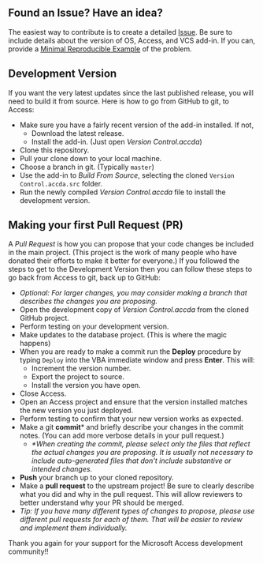Found an Issue? Have an idea?
---------
The easiest way to contribute is to create a detailed [Issue](https://github.com/joyfullservice/msaccess-vcs-integration/issues). Be sure to include details about the version of OS, Access, and VCS add-in. 
If you can, provide a [Minimal Reproducible Example](https://stackoverflow.com/help/minimal-reproducible-example) of the problem.

Development Version
---------
If you want the very latest updates since the last published release, you will need to build it from source. Here is how to go from GitHub to git, to Access:

* Make sure you have a fairly recent version of the add-in installed. If not,
  * Download the latest release.
  * Install the add-in. (Just open *Version Control.accda*)
* Clone this repository.
* Pull your clone down to your local machine.
* Choose a branch in git. (Typically `master`)
* Use the add-in to *Build From Source*, selecting the cloned `Version Control.accda.src` folder.
* Run the newly compiled *Version Control.accda* file to install the development version.

Making your first Pull Request (PR)
---------
A *Pull Request* is how you can propose that your code changes be included in the main project. (This project is the work of many people who have donated their efforts to make it better for everyone.) If you followed the steps to get to the Development Version then you can follow these steps to go back from Access to git, back up to GitHub:
* *Optional: For larger changes, you may consider making a branch that describes the changes you are proposing.*
* Open the development copy of *Version Control.accda* from the cloned GitHub project.
* Perform testing on your development version.
* Make updates to the database project. (This is where the magic happens)
* When you are ready to make a commit run the **Deploy** procedure by typing `Deploy` into the VBA immediate window and press **Enter**. This will:
   * Increment the version number.
   * Export the project to source.
   * Install the version you have open. 
* Close Access.
* Open an Access project and ensure that the version installed matches the new version you just deployed.
* Perform testing to confirm that your new version works as expected. 
* Make a git **commit*** and briefly describe your changes in the commit notes. (You can add more verbose details in your pull request.) 
  * _*When creating the commit, please select only the files that reflect the actual changes you are proposing. It is usually not necessary to include auto-generated files that don't include substantive or intended changes._
* **Push** your branch up to your cloned repository.
* Make a **pull request** to the upstream project! Be sure to clearly describe what you did and why in the pull request. This will allow reviewers to better understand why your PR should be merged.
* *Tip: If you have many different types of changes to propose, please use different pull requests for each of them. That will be easier to review and implement them individually.*

Thank you again for your support for the Microsoft Access development community!!